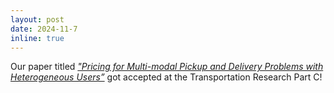 ```yaml
---
layout: post
date: 2024-11-7
inline: true
---
```


Our paper titled _<a href="https://arxiv.org/pdf/2303.10253">"Pricing for Multi-modal Pickup and Delivery Problems with Heterogeneous Users”</a>_ got accepted at the Transportation Research Part C!